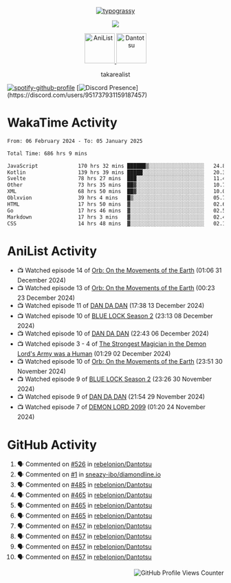 <div align="center">
<a href="https://github.com/kawarimidoll/typograssy">
    <img alt="typograssy" src="https://typograssy.deno.dev/api?text=%E3%82%B8%E3%83%A7%E3%83%B3%E3%81%A7%E3%81%99%E3%80%82%E3%81%93%E3%82%93%E3%81%AB%E3%81%A1%E3%81%AF%20%20%5E%5E%20sup%20iam%20ibo%20--&&l0=none&l1=82d9d0&l2=027353&l3=038c4c&l4=01402e&bg=none&frame=none&speed=100&comment=">
</a>
</div>
<p align="center">
  <a href="https://skillicons.dev">
    <img src="https://skillicons.dev/icons?i=kotlin,figma,obsidian,androidstudio,vscode,css,html" />
  </a>
</p>

<p align="center">
    <a href="https://anilist.co/user/takarealist112/">
      <img src="https://i.imgur.com/LDvh7Lg.gif" alt="AniList" style="width: 70px; height: auto;">
    </a>
    <a href="https://discord.gg/4HPZ5nAWwM/">
      <img src="https://i.imgur.com/5o3Y9Jb.gif" alt="Dantotsu" style="width: 70px; height: auto;">
    </a>
</p>

<p align="center">
takarealist
</p>

[![spotify-github-profile](https://spotify-github-profile.vercel.app/api/view?uid=216np2gahwfhcjozqmzomew7i&cover_image=true&theme=novatorem&show_offline=true&background_color=121212&interchange=false&bar_color=53b14f&bar_color_cover=true)](https://spotify-github-profile.vercel.app/api/view?uid=216np2gahwfhcjozqmzomew7i&redirect=true)
[![Discord Presence](https://lanyard-profile-readme.vercel.app/api/951737931159187457?theme=dark&bg=Oe1116&animated=false&hideDiscrim=true&borderRadius=30px&idleMessage=currently%20offline...)](https://discord.com/users/951737931159187457)

# WakaTime Activity

<!--START_SECTION:waka-->

```txt
From: 06 February 2024 - To: 05 January 2025

Total Time: 686 hrs 9 mins

JavaScript             170 hrs 32 mins ██████▒░░░░░░░░░░░░░░░░░░   24.85 %
Kotlin                 139 hrs 39 mins █████░░░░░░░░░░░░░░░░░░░░   20.35 %
Svelte                 78 hrs 27 mins  ███░░░░░░░░░░░░░░░░░░░░░░   11.43 %
Other                  73 hrs 35 mins  ██▓░░░░░░░░░░░░░░░░░░░░░░   10.73 %
XML                    68 hrs 50 mins  ██▓░░░░░░░░░░░░░░░░░░░░░░   10.03 %
Oblxvion               39 hrs 4 mins   █▒░░░░░░░░░░░░░░░░░░░░░░░   05.70 %
HTML                   17 hrs 50 mins  ▓░░░░░░░░░░░░░░░░░░░░░░░░   02.60 %
Go                     17 hrs 46 mins  ▓░░░░░░░░░░░░░░░░░░░░░░░░   02.59 %
Markdown               17 hrs 3 mins   ▓░░░░░░░░░░░░░░░░░░░░░░░░   02.49 %
CSS                    14 hrs 48 mins  ▓░░░░░░░░░░░░░░░░░░░░░░░░   02.16 %
```

<!--END_SECTION:waka-->

# AniList Activity

<!-- ANILIST_ACTIVITY:start -->

-   📺 Watched episode 14 of [Orb: On the Movements of the Earth](https://anilist.co/anime/151514) (01:06 31 December 2024)
-   📺 Watched episode 13 of [Orb: On the Movements of the Earth](https://anilist.co/anime/151514) (00:23 23 December 2024)
-   📺 Watched episode 11 of [DAN DA DAN](https://anilist.co/anime/171018) (17:38 13 December 2024)
-   📺 Watched episode 10 of [BLUE LOCK Season 2](https://anilist.co/anime/163146) (23:13 08 December 2024)
-   📺 Watched episode 10 of [DAN DA DAN](https://anilist.co/anime/171018) (22:43 06 December 2024)
-   📺 Watched episode 3 - 4 of [The Strongest Magician in the Demon Lord's Army was a Human](https://anilist.co/anime/173584) (01:29 02 December 2024)
-   📺 Watched episode 10 of [Orb: On the Movements of the Earth](https://anilist.co/anime/151514) (23:51 30 November 2024)
-   📺 Watched episode 9 of [BLUE LOCK Season 2](https://anilist.co/anime/163146) (23:26 30 November 2024)
-   📺 Watched episode 9 of [DAN DA DAN](https://anilist.co/anime/171018) (21:54 29 November 2024)
-   📺 Watched episode 7 of [DEMON LORD 2099](https://anilist.co/anime/163135) (01:20 24 November 2024)

<!-- ANILIST_ACTIVITY:end -->

# GitHub Activity

<!--START_SECTION:activity-->

1. 🗣 Commented on [#526](https://github.com/rebelonion/Dantotsu/pull/526#issuecomment-2481012390) in [rebelonion/Dantotsu](https://github.com/rebelonion/Dantotsu)
2. 🗣 Commented on [#1](https://github.com/sneazy-ibo/diamondline.io/issues/1#issuecomment-2411269955) in [sneazy-ibo/diamondline.io](https://github.com/sneazy-ibo/diamondline.io)
3. 🗣 Commented on [#485](https://github.com/rebelonion/Dantotsu/issues/485#issuecomment-2374839206) in [rebelonion/Dantotsu](https://github.com/rebelonion/Dantotsu)
4. 🗣 Commented on [#465](https://github.com/rebelonion/Dantotsu/issues/465#issuecomment-2257555066) in [rebelonion/Dantotsu](https://github.com/rebelonion/Dantotsu)
5. 🗣 Commented on [#465](https://github.com/rebelonion/Dantotsu/issues/465#issuecomment-2257389149) in [rebelonion/Dantotsu](https://github.com/rebelonion/Dantotsu)
6. 🗣 Commented on [#465](https://github.com/rebelonion/Dantotsu/issues/465#issuecomment-2257388359) in [rebelonion/Dantotsu](https://github.com/rebelonion/Dantotsu)
7. 🗣 Commented on [#457](https://github.com/rebelonion/Dantotsu/issues/457#issuecomment-2256121324) in [rebelonion/Dantotsu](https://github.com/rebelonion/Dantotsu)
8. 🗣 Commented on [#457](https://github.com/rebelonion/Dantotsu/issues/457#issuecomment-2256120426) in [rebelonion/Dantotsu](https://github.com/rebelonion/Dantotsu)
9. 🗣 Commented on [#457](https://github.com/rebelonion/Dantotsu/issues/457#issuecomment-2256119951) in [rebelonion/Dantotsu](https://github.com/rebelonion/Dantotsu)
10. 🗣 Commented on [#457](https://github.com/rebelonion/Dantotsu/issues/457#issuecomment-2256116300) in [rebelonion/Dantotsu](https://github.com/rebelonion/Dantotsu)
<!--END_SECTION:activity-->

<div align="right">
    <img src="https://komarev.com/ghpvc/?username=sneazy-ibo&color=ff6e00&label=Counter&abbreviated=true" alt="GitHub Profile Views Counter">
</div>
